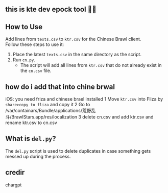 ## this is kte dev epock tool 🥶🥶

## How to Use
Add lines from `texts.csv` to `ktr.csv` for the Chinese Brawl client.  
Follow these steps to use it:  

1. Place the latest `texts.csv` in the same directory as the script.  
2. Run `cn.py`.  
   - The script will add all lines from `ktr.csv` that do not already exist in the `cn.csv` file.  

## how do i add that into chine brwal
iOS: you need friza and chinese brael installed
1 Move `ktr.csv` into Fliza by `share>copy to fliza` and copy it 
2 Go to /var/containars/Bundle/applications/荒野乱斗/BrawlStars.app/res/localization
3 delete cn.csv and add ktr.csv and rename ktr.csv to cn.csv

## What is `del.py`?
The `del.py` script is used to delete duplicates in case something gets messed up during the process.

## credir 
chargpt
